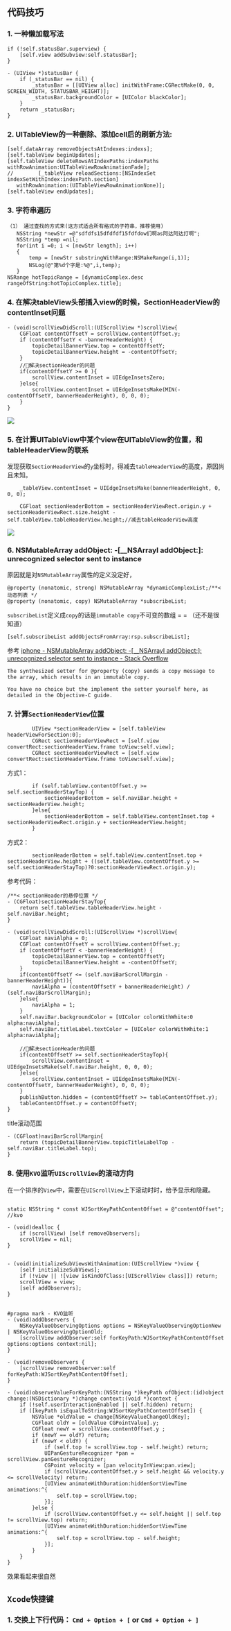 ## 代码技巧

### **1. 一种懒加载写法**

```   
if (!self.statusBar.superview) {
    [self.view addSubview:self.statusBar];
}

- (UIView *)statusBar {
    if (_statusBar == nil) {
        _statusBar = [[UIView alloc] initWithFrame:CGRectMake(0, 0, SCREEN_WIDTH, STATUSBAR_HEIGHT)];
        _statusBar.backgroundColor = [UIColor blackColor];
    }
    return _statusBar;
}
```

### **2. UITableView的一种删除、添加cell后的刷新方法:**
```
[self.dataArray removeObjectsAtIndexes:indexs];
[self.tableView beginUpdates];
[self.tableView deleteRowsAtIndexPaths:indexPaths withRowAnimation:UITableViewRowAnimationFade];
//        [_tableView reloadSections:[NSIndexSet indexSetWithIndex:indexPath.section]
   withRowAnimation:(UITableViewRowAnimationNone)];
[self.tableView endUpdates];
```

### **3. 字符串遍历**

```
（1） 通过查找的方式来(这方式适合所有格式的子符串，推荐使用)
   NSString *newStr =@"sdfdfs15dfdfdf15fdfdow们啊as阿达阿达打啊";
   NSString *temp =nil;
   for(int i =0; i < [newStr length]; i++)  
   {   
       temp = [newStr substringWithRange:NSMakeRange(i,1)];
       NSLog(@"第%d个字是:%@",i,temp);
   }  
NSRange hotTopicRange = [dynamicComplex.desc rangeOfString:hotTopicComplex.title];

```

### **4. 在解决tableView头部插入view的时候，SectionHeaderView的contentInset问题**

```
- (void)scrollViewDidScroll:(UIScrollView *)scrollView{
    CGFloat contentOffsetY = scrollView.contentOffset.y;
    if (contentOffsetY < -bannerHeaderHeight) {
        topicDetailBannerView.top = contentOffsetY;
        topicDetailBannerView.height = -contentOffsetY;
    }
    //解决sectionHeader的问题
    if(contentOffsetY >= 0 ){
        scrollView.contentInset = UIEdgeInsetsZero;
    }else{
        scrollView.contentInset = UIEdgeInsetsMake(MIN(-contentOffsetY, bannerHeaderHeight), 0, 0, 0);
    }
}
```
![](http://oc98nass3.bkt.clouddn.com/2017-07-27-15011211526057.jpg)


### **5. 在计算UITableView中某个view在UITableView的位置，和tableHeaderView的联系**


发现获取`SectionHeaderView`的`y`坐标时，得减去`tableHeaderView`的高度，原因尚且未知。

```
    _tableView.contentInset = UIEdgeInsetsMake(bannerHeaderHeight, 0, 0, 0);

    CGFloat sectionHeaderBottom = sectionHeaderViewRect.origin.y + sectionHeaderViewRect.size.height - self.tableView.tableHeaderView.height;//减去tableHeaderView高度
```

![](http://oc98nass3.bkt.clouddn.com/2017-07-28-15012486582998.jpg)

### 6. **NSMutableArray addObject: -[__NSArrayI addObject:]: unrecognized selector sent to instance**


原因就是对`NSMutableArray`属性的定义没定好，

```
@property (nonatomic, strong) NSMutableArray *dynamicComplexList;/**< 动态列表 */
@property (nonatomic, copy) NSMutableArray *subscribeList;
```
`subscribeList`定义成`copy`的话是`immutable copy`不可变的数组 = = （还不是很知道）

```              
[self.subscribeList addObjectsFromArray:rsp.subscribeList];
```


参考 [iphone - NSMutableArray addObject: -[__NSArrayI addObject:]: unrecognized selector sent to instance - Stack Overflow](https://stackoverflow.com/questions/3220120/nsmutablearray-addobject-nsarrayi-addobject-unrecognized-selector-sent-t)

```
The synthesized setter for @property (copy) sends a copy message to the array, which results in an immutable copy.

You have no choice but the implement the setter yourself here, as detailed in the Objective-C guide.
```


### 7. 计算`SectionHeaderView`位置


```
        UIView *sectionHeaderView = [self.tableView headerViewForSection:0];
        CGRect sectionHeaderViewRect = [self.view convertRect:sectionHeaderView.frame toView:self.view];
        CGRect sectionHeaderViewRect = [self.view convertRect:sectionHeaderView.frame toView:self.view];
```

方式1：

```
        if (self.tableView.contentOffset.y >= self.sectionHeaderStayTop) {
            sectionHeaderBottom = self.naviBar.height + sectionHeaderView.height;
        }else{
            sectionHeaderBottom = self.tableView.contentInset.top + sectionHeaderViewRect.origin.y + sectionHeaderView.height;
        }

```


方式2：

```
        sectionHeaderBottom = self.tableView.contentInset.top + sectionHeaderView.height + ((self.tableView.contentOffset.y >= self.sectionHeaderStayTop)?0:sectionHeaderViewRect.origin.y);
```

参考代码：

```
/**< sectionHeader的悬停位置 */
- (CGFloat)sectionHeaderStayTop{
    return self.tableView.tableHeaderView.height - self.naviBar.height;
}
```

```
- (void)scrollViewDidScroll:(UIScrollView *)scrollView{
    CGFloat naviAlpha = 0;
    CGFloat contentOffsetY = scrollView.contentOffset.y;
    if (contentOffsetY < -bannerHeaderHeight) {
        topicDetailBannerView.top = contentOffsetY;
        topicDetailBannerView.height = -contentOffsetY;
    }
    if(contentOffsetY <= (self.naviBarScrollMargin - bannerHeaderHeight)){
        naviAlpha = (contentOffsetY + bannerHeaderHeight) / (self.naviBarScrollMargin);
    }else{
        naviAlpha = 1;
    }
    self.naviBar.backgroundColor = [UIColor colorWithWhite:0 alpha:naviAlpha];
    self.naviBar.titleLabel.textColor = [UIColor colorWithWhite:1 alpha:naviAlpha];

    //解决sectionHeader的问题
    if(contentOffsetY >= self.sectionHeaderStayTop){
        scrollView.contentInset = UIEdgeInsetsMake(self.naviBar.height, 0, 0, 0);
    }else{
        scrollView.contentInset = UIEdgeInsetsMake(MIN(-contentOffsetY, bannerHeaderHeight), 0, 0, 0);
    }
    publishButton.hidden = (contentOffsetY >= tableContentOffset.y);
    tableContentOffset.y = contentOffsetY;
}
```

title滚动范围
```
- (CGFloat)naviBarScrollMargin{
    return (topicDetailBannerView.topicTitleLabelTop - self.naviBar.titleLabel.top);
}
```


### 8. 使用`KVO`监听`UIScrollView`的滚动方向

在一个排序的`View`中，需要在`UIScrollView`上下滚动时时，给予显示和隐藏。


```

static NSString * const WJSortKeyPathContentOffset = @"contentOffset"; //kvo

- (void)dealloc {
    if (scrollView) [self removeObservers];
    scrollView = nil;
}


- (void)initializeSubViewsWithAnimation:(UIScrollView *)view {
    [self initializeSubViews];
    if (!view || ![view isKindOfClass:[UIScrollView class]]) return;
    scrollView = view;
    [self addObservers];
}


#pragma mark - KVO监听
- (void)addObservers {
    NSKeyValueObservingOptions options = NSKeyValueObservingOptionNew | NSKeyValueObservingOptionOld;
    [scrollView addObserver:self forKeyPath:WJSortKeyPathContentOffset options:options context:nil];
}

- (void)removeObservers {
    [scrollView removeObserver:self forKeyPath:WJSortKeyPathContentOffset];
}

- (void)observeValueForKeyPath:(NSString *)keyPath ofObject:(id)object change:(NSDictionary *)change context:(void *)context {
    if (!self.userInteractionEnabled || self.hidden) return;
    if ([keyPath isEqualToString:WJSortKeyPathContentOffset]) {
        NSValue *oldValue = change[NSKeyValueChangeOldKey];
        CGFloat oldY = [oldValue CGPointValue].y;
        CGFloat newY = scrollView.contentOffset.y ;
        if (newY == oldY) return;
        if (newY < oldY) {
            if (self.top != scrollView.top - self.height) return;
            UIPanGestureRecognizer *pan = scrollView.panGestureRecognizer;
            CGPoint velocity = [pan velocityInView:pan.view];
            if (scrollView.contentOffset.y > self.height && velocity.y <= scrollVelocity) return;
            [UIView animateWithDuration:hiddenSortViewTime animations:^{
                self.top = scrollView.top;
            }];
        }else {
            if (scrollView.contentOffset.y <= self.height || self.top != scrollView.top) return;
            [UIView animateWithDuration:hiddenSortViewTime animations:^{
                self.top = scrollView.top - self.height;
            }];
        }
    }
}
```
效果看起来很自然



## `Xcode快捷键`

### 1. 交换上下行代码：  `Cmd + Option + [` or `Cmd + Option + ]`



